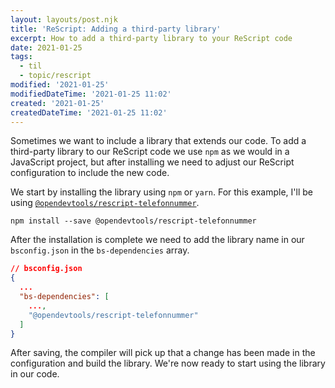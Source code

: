 ```yaml
---
layout: layouts/post.njk
title: 'ReScript: Adding a third-party library'
excerpt: How to add a third-party library to your ReScript code
date: 2021-01-25
tags:
  - til
  - topic/rescript
modified: '2021-01-25'
modifiedDateTime: '2021-01-25 11:02'
created: '2021-01-25'
createdDateTime: '2021-01-25 11:02'
---
```


Sometimes we want to include a library that extends our code. To add a
third-party library to our ReScript code we use `npm` as we would in a JavaScript project, but after installing we need to adjust our ReScript configuration to include the new code.

We start by installing the library using `npm` or `yarn`. For this example, I'll be using
[`@opendevtools/rescript-telefonnummer`](https://github.com/opendevtools/rescript-telefonnummer).

```shell
npm install --save @opendevtools/rescript-telefonnummer
```

After the installation is complete we need to add the library name in our
`bsconfig.json` in the `bs-dependencies` array.

```json
// bsconfig.json
{
  ...
  "bs-dependencies": [
    ...,
    "@opendevtools/rescript-telefonnummer"
  ]
}
```

After saving, the compiler will pick up that a change has been made in the
configuration and build the library. We're now ready to start using the library
in our code.
